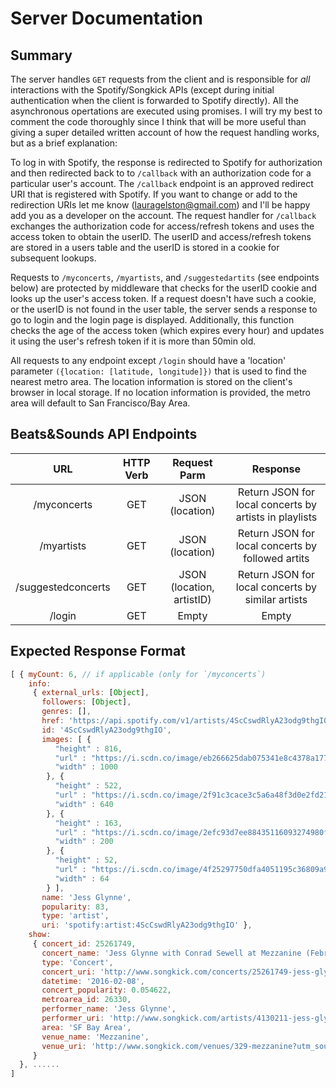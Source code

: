 # Server Documentation #

## Summary ##
The server handles `GET` requests from the client and is responsible for *all* interactions with the Spotify/Songkick APIs (except during initial authentication when the client is forwarded to Spotify directly).  All the asynchronous opertations are executed using promises.  I will try my best to comment the code thoroughly since I think that will be more useful than giving a super detailed written account of how the request handling works, but as a brief explanation:

To log in with Spotify, the response is redirected to Spotify for authorization and then redirected back to to `/callback` with an authorization code for a particular user's account.  The `/callback` endpoint is an approved redirect URI that is registered with Spotify.  If you want to change or add to the redirection URIs let me know (lauragelston@gmail.com) and I'll be happy add you as a developer on the account.  The request handler for `/callback` exchanges the authorization code for access/refresh tokens and uses the access token to obtain the userID.  The userID and access/refresh tokens are stored in a users table and the userID is stored in a cookie for subsequent lookups.  

Requests to `/myconcerts`, `/myartists`, and `/suggestedartits` (see endpoints below) are protected by middleware that checks for the userID cookie and looks up the user's access token.  If a request doesn't have such a cookie, or the userID is not found in the user table, the server sends a response to go to login and the login page is displayed.  Additionally, this function checks the age of the access token (which expires every hour) and updates it using the user's refresh token if it is more than 50min old.

All requests to any endpoint except `/login` should have a 'location' parameter `({location: [latitude, longitude]})` that is used to find the nearest metro area.  The location information is stored on the client's browser in local storage.  If no location information is provided, the metro area will default to San Francisco/Bay Area.       

## Beats&Sounds API Endpoints ##

|        URL        | HTTP Verb |       Request Parm      |                        Response                        |
|:-----------------:|:---------:|:-----------------------:|:------------------------------------------------------:|
| /myconcerts       |    GET    |JSON (location)          | Return JSON for local concerts by artists in playlists |
| /myartists        |    GET    |JSON (location)          | Return JSON for local concerts by followed artits      |
| /suggestedconcerts|    GET    |JSON (location, artistID)| Return JSON for local concerts by similar artists      |
| /login            |    GET    |Empty                    | Empty                                                  |


## Expected Response Format ##

```javascript
[ { myCount: 6, // if applicable (only for `/myconcerts`)
    info:
     { external_urls: [Object],
       followers: [Object],
       genres: [],
       href: 'https://api.spotify.com/v1/artists/4ScCswdRlyA23odg9thgIO',
       id: '4ScCswdRlyA23odg9thgIO',
       images: [ {
          "height" : 816,
          "url" : "https://i.scdn.co/image/eb266625dab075341e8c4378a177a27370f91903",
          "width" : 1000
        }, {
          "height" : 522,
          "url" : "https://i.scdn.co/image/2f91c3cace3c5a6a48f3d0e2fd21364d4911b332",
          "width" : 640
        }, {
          "height" : 163,
          "url" : "https://i.scdn.co/image/2efc93d7ee88435116093274980f04ebceb7b527",
          "width" : 200
        }, {
          "height" : 52,
          "url" : "https://i.scdn.co/image/4f25297750dfa4051195c36809a9049f6b841a23",
          "width" : 64
        } ],
       name: 'Jess Glynne',
       popularity: 83,
       type: 'artist',
       uri: 'spotify:artist:4ScCswdRlyA23odg9thgIO' },
    show:
     { concert_id: 25261749,
       concert_name: 'Jess Glynne with Conrad Sewell at Mezzanine (February 8, 2016)',
       type: 'Concert',
       concert_uri: 'http://www.songkick.com/concerts/25261749-jess-glynne-at-mezzanine?utm_source=37367&utm_medium=partn',
       datetime: '2016-02-08',
       concert_popularity: 0.054622,
       metroarea_id: 26330,
       performer_name: 'Jess Glynne',
       performer_uri: 'http://www.songkick.com/artists/4130211-jess-glynne?utm_source=37367&utm_medium=partner',
       area: 'SF Bay Area',
       venue_name: 'Mezzanine',
       venue_uri: 'http://www.songkick.com/venues/329-mezzanine?utm_source=37367&utm_medium=partner' 
     } 
  }, ......
]
```
